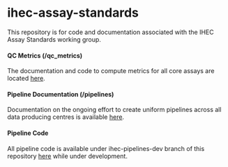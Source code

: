 ihec-assay-standards
====================

This repository is for code and documentation associated with the IHEC Assay Standards working group.

#### QC Metrics (/qc_metrics)

The documentation and code to compute metrics for all core assays are located [here](/qc_metrics).


#### Pipeline Documentation (/pipelines)

Documentation on the ongoing effort to create uniform pipelines across all data producing centres is available [here](/pipelines).

#### Pipeline Code

All pipeline code is available under ihec-pipelines-dev branch of this repository [here](https://github.com/IHEC/ihec-assay-standards/tree/ihec-pipelines-dev) while under development.  
